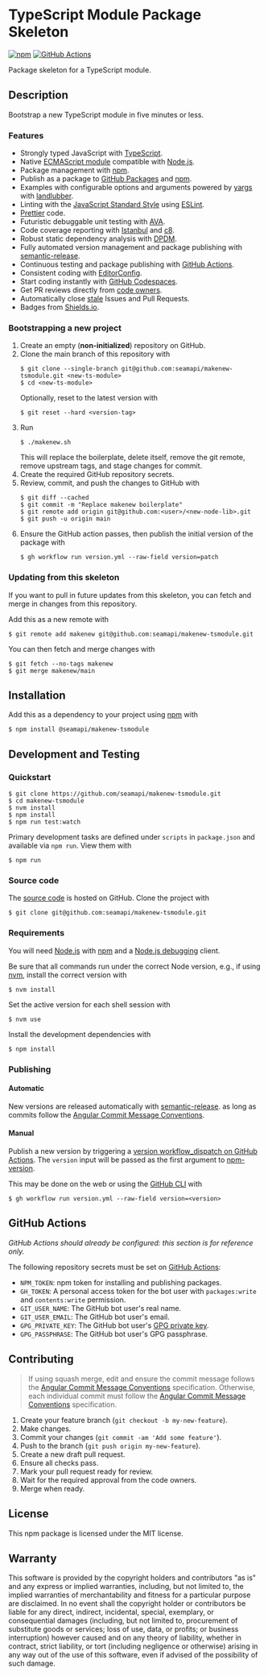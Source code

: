 # TypeScript Module Package Skeleton

[![npm](https://img.shields.io/npm/v/@seamapi/makenew-tsmodule.svg)](https://www.npmjs.com/package/@seamapi/makenew-tsmodule)
[![GitHub Actions](https://github.com/seamapi/makenew-tsmodule/actions/workflows/check.yml/badge.svg)](https://github.com/seamapi/makenew-tsmodule/actions/workflows/check.yml)

Package skeleton for a TypeScript module.

## Description

Bootstrap a new TypeScript module in five minutes or less.

### Features

- Strongly typed JavaScript with [TypeScript].
- Native [ECMAScript module] compatible with [Node.js].
- Package management with [npm].
- Publish as a package to [GitHub Packages] and [npm].
- Examples with configurable options and arguments powered by [yargs] with [landlubber].
- Linting with the [JavaScript Standard Style] using [ESLint].
- [Prettier] code.
- Futuristic debuggable unit testing with [AVA].
- Code coverage reporting with [Istanbul] and [c8].
- Robust static dependency analysis with [DPDM].
- Fully automated version management and package publishing with [semantic-release].
- Continuous testing and package publishing with [GitHub Actions].
- Consistent coding with [EditorConfig].
- Start coding instantly with [GitHub Codespaces].
- Get PR reviews directly from [code owners].
- Automatically close [stale] Issues and Pull Requests.
- Badges from [Shields.io].

[AVA]: https://github.com/avajs/ava
[code owners]: https://github.blog/2017-07-06-introducing-code-owners/
[DPDM]: https://github.com/acrazing/dpdm
[ECMAScript module]: https://nodejs.org/api/esm.html
[ESLint]: https://eslint.org/
[EditorConfig]: https://editorconfig.org/
[GitHub Actions]: https://github.com/features/actions
[GitHub Codespaces]: https://github.com/features/packages
[GitHub Packages]: https://github.com/features/packages
[Istanbul]: https://istanbul.js.org/
[JavaScript Standard Style]: https://standardjs.com/
[Node.js]: https://nodejs.org/
[Prettier]: https://prettier.io/
[semantic-release]: https://semantic-release.gitbook.io/
[Shields.io]: https://shields.io/
[stale]: https://github.com/marketplace/stale
[TypeScript]: https://www.typescriptlang.org/
[c8]: https://github.com/bcoe/c8
[landlubber]: https://github.com/razor-x/landlubber
[npm]: https://www.npmjs.com/
[yargs]: https://yargs.js.org/

### Bootstrapping a new project

1. Create an empty (**non-initialized**) repository on GitHub.
2. Clone the main branch of this repository with
   ```
   $ git clone --single-branch git@github.com:seamapi/makenew-tsmodule.git <new-ts-module>
   $ cd <new-ts-module>
   ```
   Optionally, reset to the latest version with
   ```
   $ git reset --hard <version-tag>
   ```
3. Run
   ```
   $ ./makenew.sh
   ```
   This will replace the boilerplate, delete itself,
   remove the git remote, remove upstream tags,
   and stage changes for commit.
4. Create the required GitHub repository secrets.
5. Review, commit, and push the changes to GitHub with
   ```
   $ git diff --cached
   $ git commit -m "Replace makenew boilerplate"
   $ git remote add origin git@github.com:<user>/<new-node-lib>.git
   $ git push -u origin main
   ```
6. Ensure the GitHub action passes,
   then publish the initial version of the package with
   ```
   $ gh workflow run version.yml --raw-field version=patch
   ```

### Updating from this skeleton

If you want to pull in future updates from this skeleton,
you can fetch and merge in changes from this repository.

Add this as a new remote with

```
$ git remote add makenew git@github.com:seamapi/makenew-tsmodule.git
```

You can then fetch and merge changes with

```
$ git fetch --no-tags makenew
$ git merge makenew/main
```

## Installation

Add this as a dependency to your project using [npm] with

```
$ npm install @seamapi/makenew-tsmodule
```

[npm]: https://www.npmjs.com/

## Development and Testing

### Quickstart

```
$ git clone https://github.com/seamapi/makenew-tsmodule.git
$ cd makenew-tsmodule
$ nvm install
$ npm install
$ npm run test:watch
```

Primary development tasks are defined under `scripts` in `package.json`
and available via `npm run`.
View them with

```
$ npm run
```

### Source code

The [source code] is hosted on GitHub.
Clone the project with

```
$ git clone git@github.com:seamapi/makenew-tsmodule.git
```

[source code]: https://github.com/seamapi/makenew-tsmodule

### Requirements

You will need [Node.js] with [npm] and a [Node.js debugging] client.

Be sure that all commands run under the correct Node version, e.g.,
if using [nvm], install the correct version with

```
$ nvm install
```

Set the active version for each shell session with

```
$ nvm use
```

Install the development dependencies with

```
$ npm install
```

[Node.js]: https://nodejs.org/
[Node.js debugging]: https://nodejs.org/en/docs/guides/debugging-getting-started/
[npm]: https://www.npmjs.com/
[nvm]: https://github.com/creationix/nvm

### Publishing

#### Automatic

New versions are released automatically with [semantic-release].
as long as commits follow the [Angular Commit Message Conventions].

[Angular Commit Message Conventions]: https://semantic-release.gitbook.io/semantic-release/#commit-message-format
[semantic-release]: https://semantic-release.gitbook.io/

#### Manual

Publish a new version by triggering a [version workflow_dispatch on GitHub Actions].
The `version` input will be passed as the first argument to [npm-version].

This may be done on the web or using the [GitHub CLI] with

```
$ gh workflow run version.yml --raw-field version=<version>
```

[GitHub CLI]: https://cli.github.com/
[npm-version]: https://docs.npmjs.com/cli/version
[version workflow_dispatch on GitHub Actions]: https://github.com/seamapi/makenew-tsmodule/actions?query=workflow%3Aversion

## GitHub Actions

_GitHub Actions should already be configured: this section is for reference only._

The following repository secrets must be set on [GitHub Actions]:

- `NPM_TOKEN`: npm token for installing and publishing packages.
- `GH_TOKEN`: A personal access token for the bot user with
  `packages:write` and `contents:write` permission.
- `GIT_USER_NAME`: The GitHub bot user's real name.
- `GIT_USER_EMAIL`: The GitHub bot user's email.
- `GPG_PRIVATE_KEY`: The GitHub bot user's [GPG private key].
- `GPG_PASSPHRASE`: The GitHub bot user's GPG passphrase.

[GitHub Actions]: https://github.com/features/actions
[GPG private key]: https://github.com/marketplace/actions/import-gpg#prerequisites

## Contributing

> If using squash merge, edit and ensure the commit message follows the [Angular Commit Message Conventions] specification.
> Otherwise, each individual commit must follow the [Angular Commit Message Conventions] specification.

1. Create your feature branch (`git checkout -b my-new-feature`).
2. Make changes.
3. Commit your changes (`git commit -am 'Add some feature'`).
4. Push to the branch (`git push origin my-new-feature`).
5. Create a new draft pull request.
6. Ensure all checks pass.
7. Mark your pull request ready for review.
8. Wait for the required approval from the code owners.
9. Merge when ready.

[Angular Commit Message Conventions]: https://semantic-release.gitbook.io/semantic-release/#commit-message-format

## License

This npm package is licensed under the MIT license.

## Warranty

This software is provided by the copyright holders and contributors "as is" and
any express or implied warranties, including, but not limited to, the implied
warranties of merchantability and fitness for a particular purpose are
disclaimed. In no event shall the copyright holder or contributors be liable for
any direct, indirect, incidental, special, exemplary, or consequential damages
(including, but not limited to, procurement of substitute goods or services;
loss of use, data, or profits; or business interruption) however caused and on
any theory of liability, whether in contract, strict liability, or tort
(including negligence or otherwise) arising in any way out of the use of this
software, even if advised of the possibility of such damage.

